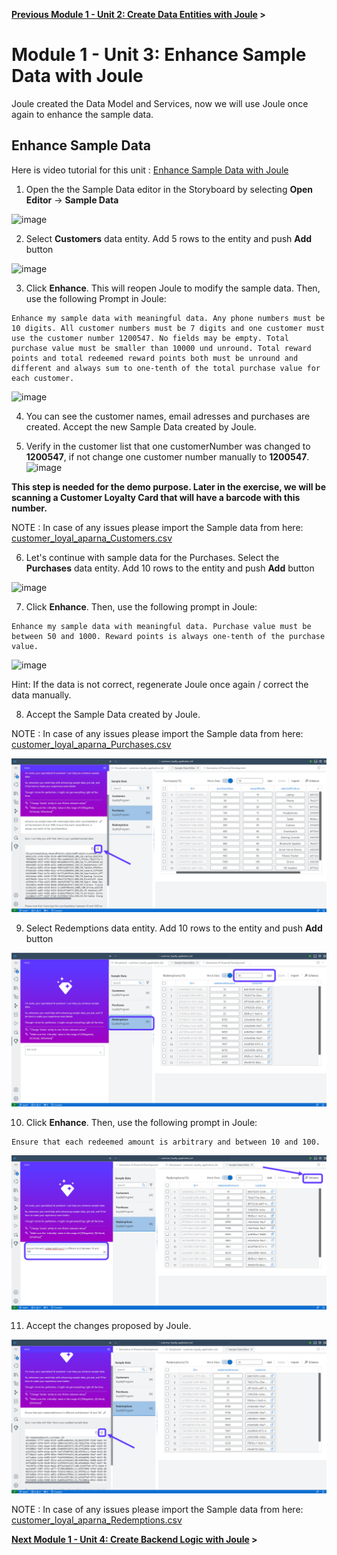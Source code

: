 **[Previous Module 1 - Unit 2: Create Data Entities with Joule](./251-2_Create_Data_Entities_with_Joule.md) >**

# Module 1 - Unit 3: Enhance Sample Data with Joule  

Joule created the Data Model and Services, now we will use Joule once again to enhance the sample data.


## Enhance Sample Data

Here is video tutorial for this unit : <a href="https://video.sap.com/media/t/1_kcyk0aea">Enhance Sample Data with Joule  
</a>

1. Open the the Sample Data editor in the Storyboard by selecting **Open Editor** -> **Sample Data**

![image](https://github.com/SAP-samples/build-apps-enablement/assets/173163567/c3cae943-c050-4835-b390-fd390e838ce8)



2. Select **Customers** data entity. Add 5 rows to the entity and push **Add** button

![image](https://github.com/SAP-samples/build-apps-enablement/assets/173163567/44496935-bd41-4cd2-b0e5-ae26d9792c19)



3. Click **Enhance**. This will reopen Joule to modify the sample data. Then, use the following Prompt in Joule:

```code
Enhance my sample data with meaningful data. Any phone numbers must be 10 digits. All customer numbers must be 7 digits and one customer must use the customer number 1200547. No fields may be empty. Total purchase value must be smaller than 10000 und unround. Total reward points and total redeemed reward points both must be unround and different and always sum to one-tenth of the total purchase value for each customer.
```

![image](https://github.com/SAP-samples/build-apps-enablement/assets/173163567/7288a865-16b8-4ed5-aa25-6fe9986dea4d)

 
4. You can see the customer names, email adresses and purchases are created. Accept the new Sample Data created by Joule. 

5. Verify in the customer list that one customerNumber was changed to **1200547**, if not change one customer number manually to **1200547**. <br>
![image](https://github.com/SAP-samples/build-apps-enablement/assets/173163567/b61bb2b0-30cb-405a-9c10-cb4093337a46)

**This step is needed for the demo purpose. Later in the exercise, we will be scanning a Customer Loyalty Card that will have a barcode with this number.**

NOTE : In case of any issues please import the Sample data from here:  [customer_loyal_aparna_Customers.csv](https://github.com/user-attachments/files/16173522/customer_loyal_aparna_Customers.csv)

6. Let's continue with sample data for the Purchases. Select the **Purchases** data entity. Add 10 rows to the entity and push **Add** button

![image](https://github.com/SAP-samples/build-apps-enablement/assets/173163567/569dbac3-db35-47b8-9533-b4af06909e00)


7. Click **Enhance**. Then, use the following prompt in Joule:

```code
Enhance my sample data with meaningful data. Purchase value must be between 50 and 1000. Reward points is always one-tenth of the purchase value.
```

![image](https://github.com/SAP-samples/build-apps-enablement/assets/173163567/7d29b441-38a0-4541-8426-4987c5414ca0)

Hint: If the data is not correct, regenerate Joule once again / correct the data manually.

8. Accept the Sample Data created by Joule.

NOTE : In case of any issues please import the Sample data from here:  [customer_loyal_aparna_Purchases.csv](https://github.com/user-attachments/files/16174118/customer_loyal_aparna_Purchases.csv)


![](./Images/251-3_Screenshot_21.png)

9. Select Redemptions data entity. Add 10 rows to the entity and push **Add** button

![](./Images/251-3_Screenshot_22.png)

10. Click **Enhance**. Then, use the following prompt in Joule:

```code
Ensure that each redeemed amount is arbitrary and between 10 and 100.
```

![](./Images/251-3_Screenshot_23.png)

11. Accept the changes proposed by Joule. 

![](./Images/251-3_Screenshot_24.png)

NOTE : In case of any issues please import the Sample data from here:    [customer_loyal_aparna_Redemptions.csv](https://github.com/user-attachments/files/16174127/customer_loyal_aparna_Redemptions.csv)


**[Next Module 1 - Unit 4: Create Backend Logic with Joule](./251-4_Create_Backend_Logic_with_Joule.md) >**
